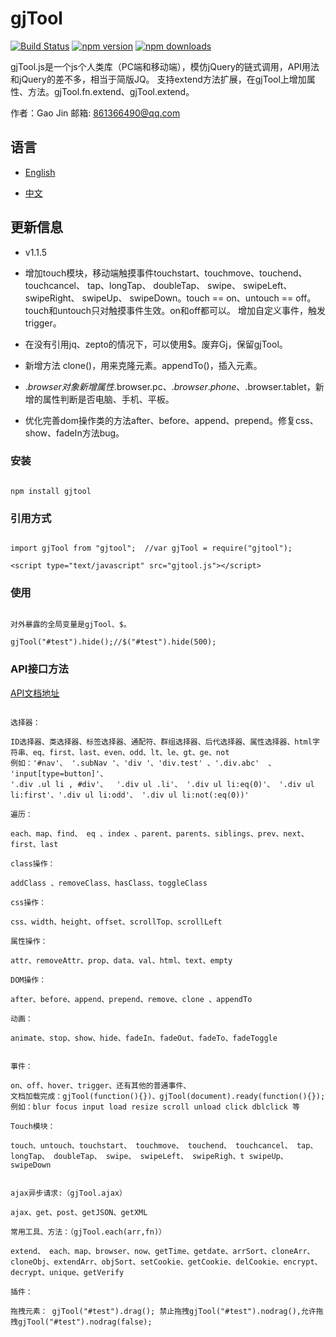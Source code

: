 ﻿# gjTool

[![Build Status](https://travis-ci.org/gjTool/gjTool.svg?branch=master)](https://travis-ci.org/gjTool/gjTool)
[![npm version](https://img.shields.io/npm/v/gjtool.svg)](https://www.npmjs.com/package/gjtool)
[![npm downloads](https://img.shields.io/npm/dm/gjtool.svg)](https://www.npmjs.com/package/gjtool)

gjTool.js是一个js个人类库（PC端和移动端），模仿jQuery的链式调用，API用法和jQuery的差不多，相当于简版JQ。
支持extend方法扩展，在gjTool上增加属性、方法。gjTool.fn.extend、gjTool.extend。

作者：Gao Jin  邮箱: 861366490@qq.com

## 语言


- [English](README.md)

- [中文](README-CN.md)


## 更新信息

- v1.1.5

- 增加touch模块，移动端触摸事件touchstart、touchmove、touchend、touchcancel、 tap、longTap、 doubleTap、 swipe、 swipeLeft、swipeRight、 swipeUp、 swipeDown。touch == on、untouch == off。touch和untouch只对触摸事件生效。on和off都可以。
  增加自定义事件，触发trigger。

- 在没有引用jq、zepto的情况下，可以使用$。废弃Gj，保留gjTool。

- 新增方法 clone()，用来克隆元素。appendTo()，插入元素。

- $.browser对象新增属性$.browser.pc、$.browser.phone、$.browser.tablet，新增的属性判断是否电脑、手机、平板。

- 优化完善dom操作类的方法after、before、append、prepend。修复css、show、fadeIn方法bug。


### 安装
```

npm install gjtool

```

### 引用方式
```

import gjTool from "gjtool";  //var gjTool = require("gjtool");
```

```
<script type="text/javascript" src="gjtool.js"></script>

```

### 使用
```

对外暴露的全局变量是gjTool、$。

gjTool("#test").hide();//$("#test").hide(500);

```

### API接口方法
[API文档地址](https://gjtool.github.io/gjToolAPI/)


```

选择器：
 
ID选择器、类选择器、标签选择器、通配符、群组选择器、后代选择器、属性选择器、html字符串、eq、first、last、even、odd、lt、le、gt、ge、not
例如：'#nav'、 '.subNav '、'div '、'div.test' 、'.div.abc'  、 'input[type=button]'、
'.div .ul li , #div'、  '.div ul .li'、 '.div ul li:eq(0)'、 '.div ul li:first'、'.div ul li:odd'、 '.div ul li:not(:eq(0))'

遍历：

each、map、find、 eq 、index 、parent、parents、siblings、prev、next、first、last

class操作：

addClass 、removeClass、hasClass、toggleClass

css操作：

css、width、height、offset、scrollTop、scrollLeft

属性操作：

attr、removeAttr、prop、data、val、html、text、empty

DOM操作：

after、before、append、prepend、remove、clone 、appendTo

动画：

animate、stop、show、hide、fadeIn、fadeOut、fadeTo、fadeToggle


事件：

on、off、hover、trigger、还有其他的普通事件、
文档加载完成：gjTool(function(){})、gjTool(document).ready(function(){});
例如：blur focus input load resize scroll unload click dblclick 等

Touch模块：

touch、untouch、touchstart、 touchmove、 touchend、 touchcancel、 tap、 longTap、 doubleTap、 swipe、 swipeLeft、 swipeRigh、t swipeUp、 swipeDown


ajax异步请求:（gjTool.ajax）

ajax、get、post、getJSON、getXML

常用工具、方法：（gjTool.each(arr,fn)）

extend、 each、map、browser、now、getTime、getdate、arrSort、cloneArr、cloneObj、extendArr、objSort、setCookie、getCookie、delCookie、encrypt、decrypt、unique、getVerify

插件：

拖拽元素： gjTool("#test").drag(); 禁止拖拽gjTool("#test").nodrag(),允许拖拽gjTool("#test").nodrag(false);
